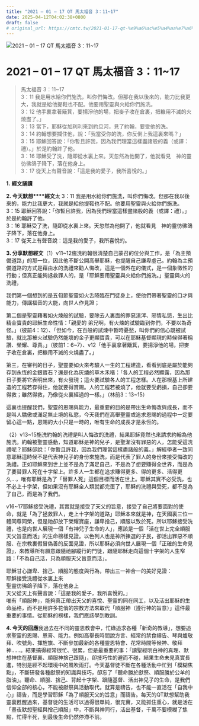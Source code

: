 ```yaml
---
title: "2021 – 01 – 17 QT 馬太福音 3：11~17"
date: 2025-04-12T04:02:38+0800
draft: false
# original_url: https://cmtc.tw/2021-01-17-qt-%e9%a6%ac%e5%a4%aa%e7%a6%8f%e9%9f%b3-3%ef%bc%9a1117
---
```


![2021 – 01 – 17 QT 馬太福音 3：11\~17](/images/qt.jpg   "2021 – 01 – 17 QT 馬太福音 3：11\~17")

# 2021 – 01 – 17 QT 馬太福音 3：11\~17

> 馬太福音 3：11\~17  
> 3：11 我是用水給你們施洗，叫你們悔改。但那在我以後來的，能力比我更大，我就是給他提鞋也不配。他要用聖靈與火給你們施洗。  
> 3：12 他手裏拿著簸箕，要揚淨他的場，把麥子收在倉裏，把糠用不滅的火燒盡了。」  
> 3：13 當下，耶穌從加利利來到約旦河，見了約翰，要受他的洗。  
> 3：14 約翰想要攔住他，說：「我當受你的洗，你反倒上我這裏來嗎？」  
> 3：15 耶穌回答說：「你暫且許我，因為我們理當這樣盡諸般的義（或譯：禮）。」於是約翰許了他。  
> 3：16 耶穌受了洗，隨即從水裏上來。天忽然為他開了，他就看見　神的靈彷彿鴿子降下，落在他身上。  
> 3：17 從天上有聲音說：「這是我的愛子，我所喜悅的。」

**1.** **經文誦讀**

**2. 今天默想****經文**太 3：11 我是用水給你們施洗，叫你們悔改。但那在我以後來的，能力比我更大，我就是給他提鞋也不配。他要用聖靈與火給你們施洗。  
3：15 耶穌回答說：「你暫且許我，因為我們理當這樣盡諸般的義（或譯：禮）。」於是約翰許了他。  
3：16 耶穌受了洗，隨即從水裏上來。天忽然為他開了，他就看見　神的靈彷彿鴿子降下，落在他身上。  
3：17 從天上有聲音說：這是我的愛子，我所喜悅的。

**3. 分享默想經文**（1）v11\~12施洗約翰很清楚自己蒙召的位分與工作，是「為主預備道路」的那一位，因此他不斷公開高舉耶穌，也提醒自己謙卑虛己。約翰為主預備道路的方式是藉由水的洗禮來勸人悔改，這是一個外在的儀式，是一個象徵性的行動；但真正能夠拯救罪人的，是「耶穌要用聖靈與火給你們施洗。」聖靈與火的洗禮，

我們第一個想到的是五旬節聖靈如火舌降臨在門徒身上，使他們帶著聖靈的口才與能力，傳講福音的大能，向世人作見證；

第二個是聖靈藉著如火煉般的試驗，要除去人裏面的罪惡渣滓、邪情私慾，生出比精金寶貴的耶穌生命性情：「親愛的 弟兄啊，有火煉的試驗臨到你們，不要以為奇怪。」（彼前4：12）、「但如今，在百般的試煉中暫時憂愁，叫你們的信心既被試驗，就比那被火試驗仍然能壞的金子更顯寶貴，可以在耶穌基督顯現的時候得著稱讚、榮耀、尊貴。」（彼前1：6\~7）、v12「他手裏拿著簸箕，要揚淨他的場，把麥子收在倉裏，把糠用不滅的火燒盡了。」

第三，在審判的日子，聖靈要如火來考驗人一生的工程建造，看看到底是屬於能夠存到永恆的金銀寶石？還是化為灰燼的草木禾稭：「各人的工程必然顯露，因為那日子要將它表明出來，有火發現；這火要試驗各人的工程怎樣。人在那根基上所建造的工程若存得住，他就要得賞賜。人的工程若被燒了，他就要受虧損，自己卻要得救；雖然得救，乃像從火裏經過的一樣。」（林前3：13\~15）

這裏也提醒我們，聖靈的恩賜與能力，最重要的目的是帶出生命悔改與成長，而不是叫人驕傲或滿足無止境的私慾，今天我們在高舉聖靈或追求恩賜的過程中一定要留心這一點，恩賜的大小只是一時的，唯有生命的成長才是永恆的。

（2）v13\~15施洗約翰的洗禮是叫人悔改的洗禮，結果耶穌竟然也來請求約翰為他施洗。約翰被聖靈感動，知道耶穌是神的兒子，是聖潔沒有罪惡的人，怎能受這洗禮呢？耶穌卻說：「你暫且許我，因為我們理當這樣盡諸般的義。」解經學者一致同意耶穌這時候不是代表神兒子的身份來施洗，而是代表了罪人的身份來接受悔改的洗禮。正如耶穌來到世上並不是為了滿足自己，不是為了想要賺得全世界，而是為了要替罪人死在十字架上。許多人一生都在追求賺得更多、得的更多、活得更久…，唯有耶穌是為了「替罪人死」這個目標而活在世上。耶穌其實不必受洗，也不必上十字架，但如果沒有耶穌全人類就都完蛋了，耶穌的洗禮與受死，都不是為了自己，而是為了我們。

v16\~17耶穌接受洗禮，其實就是接受了天父的旨意，接受了自己將要面對的使命，就是「為了拯救罪人，走上十字架的道路」耶穌本來就是神，在天國裏三位一體同尊同榮，但是祂卻放下榮耀寶座，謙卑捨己，順服以致於死。所以耶穌接受洗禮，也是向世人展現一個「有神兒子生命的人」，應該是一個「活在世上完全順服天父旨意而活」的生命榜樣見證。以色列人也是神所揀選的子民，卻活出罪惡不順服、在宗教裏假冒偽善的反面見證，所以耶穌必須向世人展現一個「正確的生命見證」，來教導所有願意跟隨祂腳蹤行的門徒，跟隨耶穌走向這個十字架的人生窄路：「不為自己活，只為順服天父旨意而活」。

耶穌甘心謙卑、捨己、順服的態度與行為，帶出三一神合一的美好見證：  
耶穌接受洗禮從水裏上來  
聖靈彷彿鴿子降下，落在他身上  
天父從天上有聲音說：「這是我的愛子，我所喜悅的。」  
唯有「順服神」，能夠真正帶出天父的喜悅、聖靈的同在同工，以及活出耶穌的生命品格，而不是用許多花俏的宗教方法來取代「順服神（遵行神的旨意）」這件最重要的事情。從耶穌的榜樣，我們應該學到教訓。

**4. 今天的回應**我過去在不同的靈恩教會中，忙碌追求各種「新奇的教導」，想要追求聖靈的恩賜、恩膏、能力。例如高舉長時間說方言、經常的禁食禱告、琴與爐敬拜、吹號角、揮旌旗、不斷參加最新的各種靈恩特會、花常時間等候神、敬拜神……。結果搞得經常很忙、很累，但是最重要的事：「讀聖經明白神的真理、默想神住在基督裏、順服神捨己跟隨」，卻技巧性的避而不碰，結果生命未見真實長進，特別是經不起環境中的風吹雨打。今天基督徒不斷在各種活動中忙到「模糊焦點」，不斷研發各種獻祭的知識與技巧，卻忘了「聽命勝於獻祭、順服勝於公羊的脂油」。聽命、順服、捨己、背起十字架、跟隨基督、活出神兒子的生命，是我們信仰全部的核心，不能被獻祭與活動取代。就算是禱告，也不能一直活在「自我中心」禱告，而是學習耶穌「為了順服天父的旨意」而禱告。每天的QT默想幫助我靈裏甦醒過來，基督徒的生活可以過得很單純，很充實，又能抓住重心，就是活在「晝夜默想聖經與捨己順服」中，不斷與神同行，活出基督，千萬不要模糊了焦點，忙得半死，到最後生命仍然停滯不前。